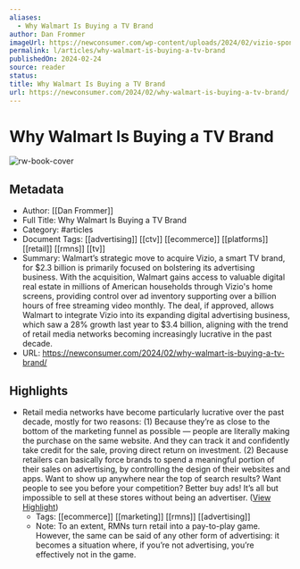 ```yaml
---
aliases:
  - Why Walmart Is Buying a TV Brand
author: Dan Frommer
imageUrl: https://newconsumer.com/wp-content/uploads/2024/02/vizio-sponsorships-1200x675.jpg
permalink: l/articles/why-walmart-is-buying-a-tv-brand
publishedOn: 2024-02-24
source: reader
status: 
title: Why Walmart Is Buying a TV Brand
url: https://newconsumer.com/2024/02/why-walmart-is-buying-a-tv-brand/
---
```

# Why Walmart Is Buying a TV Brand

![rw-book-cover](https://newconsumer.com/wp-content/uploads/2024/02/vizio-sponsorships-1200x675.jpg)

## Metadata

- Author: [[Dan Frommer]]
- Full Title: Why Walmart Is Buying a TV Brand
- Category: #articles
- Document Tags: [[advertising]] [[ctv]] [[ecommerce]] [[platforms]] [[retail]] [[rmns]] [[tv]]
- Summary: Walmart’s strategic move to acquire Vizio, a smart TV brand, for $2.3 billion is primarily focused on bolstering its advertising business. With the acquisition, Walmart gains access to valuable digital real estate in millions of American households through Vizio's home screens, providing control over ad inventory supporting over a billion hours of free streaming video monthly. The deal, if approved, allows Walmart to integrate Vizio into its expanding digital advertising business, which saw a 28% growth last year to $3.4 billion, aligning with the trend of retail media networks becoming increasingly lucrative in the past decade.
- URL: https://newconsumer.com/2024/02/why-walmart-is-buying-a-tv-brand/

## Highlights

- Retail media networks have become particularly lucrative over the past decade, mostly for two reasons:
  (1) Because they’re as close to the bottom of the marketing funnel as possible — people are literally making the purchase on the same website. And they can track it and confidently take credit for the sale, proving direct return on investment.
  (2) Because retailers can basically force brands to spend a meaningful portion of their sales on advertising, by controlling the design of their websites and apps. Want to show up anywhere near the top of search results? Want people to see you before your competition? Better buy ads! It’s all but impossible to sell at these stores without being an advertiser. ([View Highlight](https://read.readwise.io/read/01hqr13h4xxjam3a65grs2htvy))
    - Tags: [[ecommerce]] [[marketing]] [[rmns]] [[advertising]]
    - Note: To an extent, RMNs turn retail into a pay-to-play game. However, the same can be said of any other form of advertising: it becomes a situation where, if you’re not advertising, you’re effectively not in the game.
